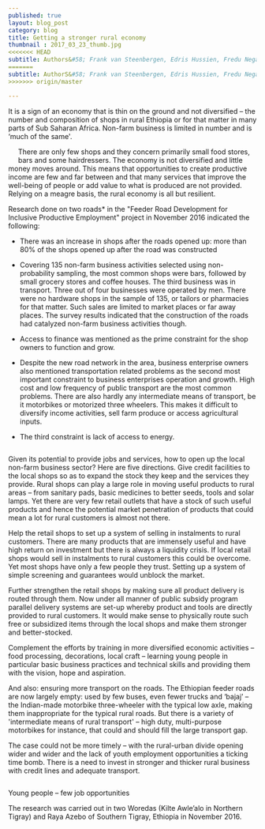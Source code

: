 ```yaml
---
published: true
layout: blog_post
category: blog
title: Getting a stronger rural economy
thumbnail : 2017_03_23_thumb.jpg
<<<<<<< HEAD
subtitle: Authors&#58; Frank van Steenbergen, Edris Hussien, Fredu Nega Tegebu and Letty Fajardo Vera
=======
subtitle: AuthorS&#58; Frank van Steenbergen, Edris Hussien, Fredu Nega Tegebu and Letty Fajardo Vera
>>>>>>> origin/master

---
```


It is a sign of an economy that is thin on the ground and not diversified – the number and composition of shops in rural Ethiopia or for that matter in many parts of Sub Saharan Africa. Non-farm business is limited in number and is ‘much of the same'.

<img src="{{ site.baseurl }}/img/news/2017_03_23_thumb.jpg" style="float:left;margin-right:20px;margin-bottom:20px;" alt=""/>

There are only few shops and they concern primarily small food stores, bars and some hairdressers. The economy is not diversified and little money moves around. This means that opportunities to create productive income are few and far between and that many services that improve the well-being of people or add value to what is produced are not provided. Relying on a meagre basis, the rural economy is all but resilient.

Research done on two roads* in the "Feeder Road Development for Inclusive Productive Employment" project in November 2016 indicated the following&#58;

- There was an increase in shops after the roads opened up: more than 80% of the shops opened up after the road was constructed

- Covering 135 non-farm business activities selected using non-probability sampling, the most common shops were bars, followed by small grocery stores and coffee houses. The third business was in transport. Three out of four businesses were operated by men. There were no hardware shops in the sample of 135, or tailors or pharmacies for that matter. Such sales are limited to market places or far away places. The survey results indicated that the construction of the roads had catalyzed non-farm business activities though.

- Access to finance was mentioned as the prime constraint for the shop owners to function and grow.

- Despite the new road network in the area, business enterprise owners also mentioned transportation related problems as the second most important constraint to business enterprises operation and growth. High cost and low frequency of public transport are the most common problems. There are also hardly any intermediate means of transport, be it motorbikes or motorized three wheelers. This makes it difficult to diversify income activities, sell farm produce or access agricultural inputs.

- The third constraint is lack of access to energy.

<img src="{{ site.baseurl }}/img/news/2017_03_23_graph.jpg" alt="">

Given its potential to provide jobs and services, how to open up the local non-farm business sector? Here are five directions. Give credit facilities to the local shops so as to expand the stock they keep and the services they provide. Rural shops can play a large role in moving useful products to rural areas – from sanitary pads, basic medicines to better seeds, tools and solar lamps. Yet there are very few retail outlets that have a stock of such useful products and hence the potential market penetration of products that could mean a lot for rural customers is almost not there.

Help the retail shops to set up a system of selling in instalments to rural customers. There are many products that are immensely useful and have high return on investment but there is always a liquidity crisis. If local retail shops would sell in instalments to rural customers this could be overcome. Yet most shops have only a few people they trust. Setting up a system of simple screening and guarantees would unblock the market.

Further strengthen the retail shops by making sure all product delivery is routed through them. Now under all manner of public subsidy program parallel delivery systems are set-up whereby product and tools are directly provided to rural customers. It would make sense to physically route such free or subsidized items through the local shops and make them stronger and better-stocked.

Complement the efforts by training in more diversified economic activities – food processing, decorations, local craft – learning young people in particular basic business practices and technical skills and providing them with the vision, hope and aspiration.

And also&#58; ensuring more transport on the roads. The Ethiopian feeder roads are now largely empty: used by few buses, even fewer trucks and ‘bajaj’ – the Indian-made motorbike three-wheeler with the typical low axle, making them inappropriate for the typical rural roads. But there is a variety of 'intermediate means of rural transport' – high duty, multi-purpose motorbikes for instance, that could and should fill the large transport gap.

The case could not be more timely – with the rural-urban divide opening wider and wider and the lack of youth employment opportunities a ticking time bomb. There is a need to invest in stronger and thicker rural business with credit lines and adequate transport.

<img src="{{ site.baseurl }}/img/news/2017_03_23_youth.jpg" alt="">

<p class="caption">Young people – few job opportunities</p>

The research was carried out in two Woredas (Kilte Awle’alo in Northern Tigray) and Raya Azebo of Southern Tigray, Ethiopia in November 2016.

<img src="{{ site.baseurl }}/img/news/2017_03_23_logos.jpg" alt="">


















 



